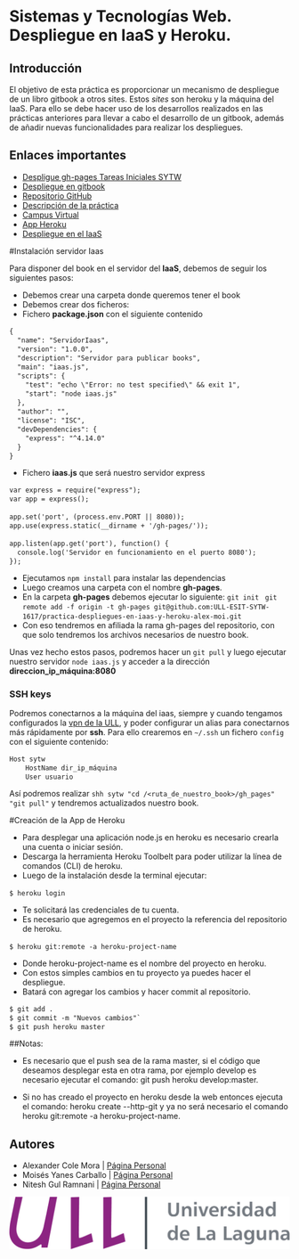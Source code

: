 # Sistemas y Tecnologías Web. Despliegue en IaaS y Heroku.

## Introducción

El objetivo de esta práctica es proporcionar un mecanismo de despliegue de un libro gitbook a otros sites. Estos *sites* son heroku y la máquina del IaaS. Para ello se debe hacer uso de los desarrollos realizados en las prácticas anteriores para llevar a cabo el desarrollo de un gitbook, además de añadir nuevas funcionalidades para realizar los despliegues.

## Enlaces importantes
*  [Despligue gh-pages Tareas Iniciales SYTW](https://ull-esit-sytw-1617.github.io/practica-despliegues-en-iaas-y-heroku-alex-moi/)
*  [Despliegue en gitbook](https://alu0100767421.gitbooks.io/practica-despliegues-en-iaas-y-heroku-alex-moi/content/)
*  [Repositorio GitHub](https://github.com/ULL-ESIT-SYTW-1617/practica-despliegues-en-iaas-y-heroku-alex-moi)
*  [Descripción de la práctica](https://crguezl.github.io/ull-esit-1617/practicas/practicagitbook.html)
*  [Campus Virtual](https://campusvirtual.ull.es/1617/course/view.php?id=1175)
*  [App Heroku](https://gitbook-alex-moi-nitesh.herokuapp.com/)
*  [Despliegue en el IaaS](http://10.6.128.129:8080)

#Instalación servidor Iaas

Para disponer del book en el servidor del **IaaS**, debemos de seguir los siguientes pasos:

*  Debemos crear una carpeta donde queremos tener el book
*  Debemos crear dos ficheros:
* Fichero **package.json** con el siguiente contenido

```
{
  "name": "ServidorIaas",
  "version": "1.0.0",
  "description": "Servidor para publicar books",
  "main": "iaas.js",
  "scripts": {
    "test": "echo \"Error: no test specified\" && exit 1",
    "start": "node iaas.js"
  },
  "author": "",
  "license": "ISC",
  "devDependencies": {
    "express": "^4.14.0"
  }
}
```

* Fichero **iaas.js** que será nuestro servidor express

```
var express = require("express");
var app = express();

app.set('port', (process.env.PORT || 8080));
app.use(express.static(__dirname + '/gh-pages/'));

app.listen(app.get('port'), function() {
  console.log('Servidor en funcionamiento en el puerto 8080');
});

```

* Ejecutamos ```npm install``` para instalar las dependencias
* Luego creamos una carpeta con el nombre **gh-pages**. 
* En la carpeta **gh-pages** debemos ejecutar lo siguiente:
    `git init` 
    ` git remote add -f origin -t gh-pages git@github.com:ULL-ESIT-SYTW-1617/practica-despliegues-en-iaas-y-heroku-alex-moi.git`
* Con eso tendremos en afiliada la rama gh-pages del repositorio, con que solo tendremos los archivos necesarios de nuestro book.

Unas vez hecho estos pasos, podremos hacer un `git pull` y luego ejecutar nuestro servidor `node iaas.js` y acceder a la dirección **direccion_ip_máquina:8080**

### SSH  keys
Podremos conectarnos a la máquina del iaas, siempre y cuando tengamos configurados la [vpn de la ULL](http://www.ull.es/stic/tag/vpn/), y poder configurar un alias para conectarnos más rápidamente por **ssh**.
Para ello crearemos en `~/.ssh` un fichero `config` con el siguiente contenido:
```
Host sytw
	HostName dir_ip_máquina
	User usuario
```

Así podremos realizar
`shh sytw "cd /<ruta_de_nuestro_book>/gh_pages"`
`"git pull"`
y tendremos actualizados nuestro book.

#Creación de la App de Heroku
* Para desplegar una aplicación node.js en heroku es necesario crearla una cuenta o iniciar sesión.
* Descarga la herramienta Heroku Toolbelt para poder utilizar la línea de comandos (CLI) de heroku.
* Luego de la instalación desde la terminal ejecutar:

`$ heroku login`

* Te solicitará las credenciales de tu cuenta.
* Es necesario que agregemos en el proyecto la referencia del repositorio de heroku.

`$ heroku git:remote -a heroku-project-name`

* Donde heroku-project-name es el nombre del proyecto en heroku.
* Con estos simples cambios en tu proyecto ya puedes hacer el despliegue.
* Batará con agregar los cambios y hacer commit al repositorio.
 
```
$ git add .
$ git commit -m "Nuevos cambios"`
$ git push heroku master
```

##Notas:
* Es necesario que el push sea de la rama master, si el código que deseamos desplegar esta en otra rama,
por ejemplo develop es necesario ejecutar el comando: git push heroku develop:master.

* Si no has creado el proyecto en heroku desde la web entonces ejecuta el comando: heroku create
--http-git y ya no será necesario el comando heroku git:remote -a heroku-project-name.


## Autores

* Alexander Cole Mora  | [Página Personal](http://alu0100767421.github.io/)
* Moisés Yanes Carballo | [Página Personal](http://alu0100782851.github.io/)
* Nitesh Gul Ramnani | [Página Personal](http://alu0100814651.github.io/blog/)

![Universidad de La Laguna](https://github.com/ULL-ESIT-SYTW-1617/tareas-iniciales-alex-moi/blob/master/images/logotipo-principal.png?raw=true)